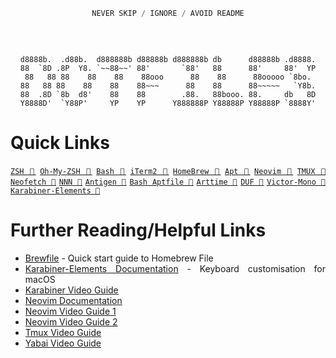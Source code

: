 <!--
██████  ███████  █████  ██████  ███    ███ ███████
██   ██ ██      ██   ██ ██   ██ ████  ████ ██
██████  █████   ███████ ██   ██ ██ ████ ██ █████
██   ██ ██      ██   ██ ██   ██ ██  ██  ██ ██
██   ██ ███████ ██   ██ ██████  ██      ██ ███████
-->
<div align="justify">

<div align="center">

```js
NEVER SKIP / IGNORE / AVOID README
```
⁤⁤
```

d8888b.  .d88b.  d888888b d88888b d888888b db      d88888b .d8888.
88  `8D .8P  Y8. `~~88~~' 88'       `88'   88      88'     88'  YP
88   88 88    88    88    88ooo      88    88      88ooooo `8bo.
88   88 88    88    88    88~~~      88    88      88~~~~~   `Y8b.
88  .8D `8b  d8'    88    88        .88.   88booo. 88.     db   8D
Y8888D'  `Y88P'     YP    YP      Y888888P Y88888P Y88888P `8888Y'

```

</div>

# Quick Links

[`ZSH 🔗`](https://zsh.sourceforge.io/) [`Oh-My-ZSH 🔗`](https://ohmyz.sh/) [`Bash 🔗`](https://www.gnu.org/software/bash/) [`iTerm2 🔗`](https://iterm2.com/) [`HomeBrew 🔗`](https://brew.sh/) [`Apt 🔗`](https://man7.org/linux/man-pages/man1/dpkg.1.html) [`Neovim 🔗`](https://neovim.io/) [`TMUX 🔗`](https://github.com/tmux/tmux) [`Neofetch 🔗`](https://github.com/dylanaraps/neofetch) [`NNN 🔗`](https://github.com/jarun/nnn) [`Antigen 🔗`](https://github.com/zsh-users/antigen) [`Bash Aptfile 🔗`](https://github.com/seatgeek/bash-aptfile) [`Arttime 🔗`](https://github.com/poetaman/arttime) [`DUF 🔗`](https://github.com/muesli/duf) [`Victor-Mono 🔗`](https://github.com/rubjo/victor-mono) [`Karabiner-Elements 🔗`](https://karabiner-elements.pqrs.org/)

# Further Reading/Helpful Links

- [Brewfile](https://homebrew-file.readthedocs.io/en/latest/getting_started.html) - Quick start guide to Homebrew File
- [Karabiner-Elements Documentation](https://karabiner-elements.pqrs.org/docs/) - Keyboard customisation for macOS
- [Karabiner Video Guide](https://www.youtube.com/watch?v=uaJSjgVEhMQ&t=13s&ab_channel=JesseSkelton)
- [Neovim Documentation](https://neovim.io/doc/user/)
- [Neovim Video Guide 1](https://www.youtube.com/watch?v=gnupOrSEikQ&ab_channel=ThePrimeagen)
- [Neovim Video Guide 2](https://www.youtube.com/watch?v=stqUbv-5u2s&ab_channel=TJDeVries)
- [Tmux Video Guide](https://www.youtube.com/watch?v=DzNmUNvnB04&t=591s&ab_channel=DreamsofCode)
- [Yabai Video Guide](https://www.youtube.com/watch?v=JL1lz77YbUE&t=957s&ab_channel=JesseSkelton)

</div>
